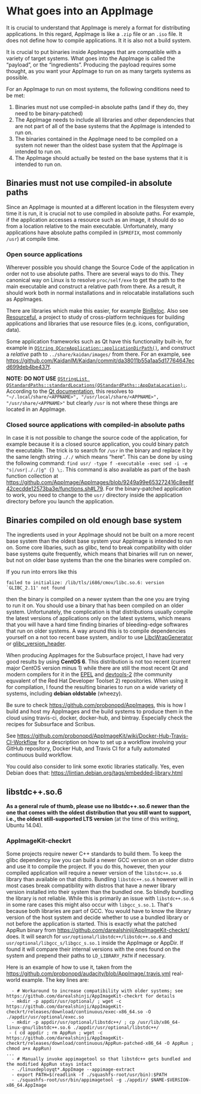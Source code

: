 # What goes into an AppImage

It is crucial to understand that AppImage is merely a format for distributing applications. In this regard, AppImage 
is like a `.zip` file or an `.iso` file. It does not define how to compile applications. 
It it is also not a build system.

It is crucial to put binaries inside AppImages that are compatible with a variety of target systems. 
What goes into the AppImage is called the “payload”, or the “ingredients”.
Producing the payload requires some thought, as you want your AppImage to run on as many targets systems as possible.

For an AppImage to run on most systems, the following conditions need to be met:
 1. Binaries must not use compiled-in absolute paths (and if they do, they need to be binary-patched)
 1. The AppImage needs to include all libraries and other dependencies that are not part of all of the base systems that the AppImage is intended to run on.
 1. The binaries contained in the AppImage need to be compiled on a system not newer than the oldest base system that the AppImage is intended to run on.
 1. The AppImage should actually be tested on the base systems that it is intended to run on.


## Binaries must not use compiled-in absolute paths

Since an AppImage is mounted at a different location in the filesystem every time it is run, it is crucial not to use compiled in absolute paths. For example, if the application accesses a resource such as an image, it should do so from a location relative to the main executable. Unfortunately, many applications have absolute paths compiled in (`$PREFIX`, most commonly `/usr`) at compile time.

### Open source applications

Wherever possible you should change the Source Code of the application in order not to use absolute paths. There are several ways to do this. They canonical way on Linux is to resolve `proc/self/exe` to get the path to the main executable and construct a relative path from there. As a result, it should work both in normal installations and in relocatable installations such as AppImages.

There are libraries which make this easier, for example [BinReloc](https://github.com/limbahq/binreloc). Also see [Resourceful](https://github.com/drbenmorgan/Resourceful), a project to study of cross-platform techniques for building applications and libraries that use resource files (e.g. icons, configuration, data).

Some application frameworks such as Qt have this functionality built-in, for example in [`QString QCoreApplication::applicationDirPath()`](http://doc.qt.io/qt-5/qcoreapplication.html#applicationDirPath), and construct a _relative_ path to `../share/kaidan/images/` from there. For an example, see https://github.com/KaidanIM/Kaidan/commit/da38011b55a1aa5d17764647ecd699deb4be437f.

__NOTE:__ __DO NOT USE__ [`QStringList QStandardPaths::standardLocations(QStandardPaths::AppDataLocation);`](http://doc.qt.io/qt-5/qstandardpaths.html). According to the [Qt documentation](http://doc.qt.io/qt-5/qstandardpaths.html), this resolves to `"~/.local/share/<APPNAME>", "/usr/local/share/<APPNAME>", "/usr/share/<APPNAME>"` but clearly `/usr` is not where these things are located in an AppImage.

### Closed source applications with compiled-in absolute paths

In case it is not possible to change the source code of the application, for example because it is a closed source application, you could binary patch the executable.  The trick is to search for `/usr`  in the binary and replace it by the same length string `././`  which means “here”.  This can be done by using the following command: `find usr/ -type f -executable -exec sed -i -e "s|/usr|././|g" {} \;`. This command is also available as part of the bash function collection at https://github.com/AppImage/AppImages/blob/9249a99e653272416c8ee8f42cecdde12573ba3e/functions.sh#L79. For the binary-patched application to work, you need to change to the `usr/` directory inside the application directory before you launch the application.

## Binaries compiled on old enough base system

The ingredients used in your AppImage should not be built on a more recent base system than the oldest base system your AppImage is intended to run on. Some core libaries, such as glibc, tend to break compatibility with older base systems quite frequently, which means that binaries will run on newer, but not on older base systems than the one the binaries were compiled on.

If you run into errors like this

```
failed to initialize: /lib/tls/i686/cmov/libc.so.6: version `GLIBC_2.11' not found
```

then the binary is compiled on a newer system than the one you are trying to run it on. You should use a binary that has been compiled on an older system. Unfortunately, the complication is that distributions usually compile the latest versions of applications only on the latest systems, which means that you will have a hard time finding binaries of bleeding-edge softwares that run on older systems. A way around this is to compile dependencies yourself on a not too recent base system, and/or to use [LibcWrapGenerator](https://github.com/probonopd/AppImageKit/tree/master/LibcWrapGenerator) or [glibc_version_header](https://github.com/wheybags/glibc_version_header).

When producing AppImages for the Subsurface project, I have had very good results by using __CentOS 6__. This distribution is not too recent (current major CentOS version minus 1) while there are still the most recent Qt and modern compilers for it in the [EPEL](https://fedoraproject.org/wiki/EPEL) and [devtools-2](http://people.centos.org/tru/devtools-2/) (the community equvalent of the Red Hat Developer Toolset 2) repositories. When using it for compilation, I found the resulting binaries to run on a wide variety of systems, including __debian oldstable__ (wheezy).

Be sure to check https://github.com/probonopd/AppImages, this is how I build and host my AppImages and the build systems to produce them in the cloud using travis-ci, docker, docker-hub, and bintray. Especially check the recipes for Subsurface and Scribus.

See https://github.com/probonopd/AppImageKit/wiki/Docker-Hub-Travis-CI-Workflow for a description on how to set up a workflow involving your GitHub repository, Docker Hub, and Travis CI for a fully automated continuous build workflow.

You could also consider to link some exotic libraries statically.
Yes, even Debian does that:
https://lintian.debian.org/tags/embedded-library.html

## libstdc++.so.6

__As a general rule of thumb, please use no libstdc++.so.6 newer than the one that comes with the oldest distribution that you still want to support, i.e., the oldest still-supported LTS version__ (at the time of this writing, Ubuntu 14.04).

### AppImageKit-checkrt

Some projects require newer C++ standards to build them. To keep the glibc dependency low you can
build a newer GCC version on an older distro and use it to compile the project. If you do this, however, then your compiled application will require a newer version of the `libstdc++.so.6` library than available on that distro. Bundling `libstdc++.so.6` however will in most cases break compatibility with distros that have a newer library version installed into their system than the bundled one. So blindly bundling the library is not reliable. While this is primarily an issue with `libstdc++.so.6` in some rare cases this might also occur with `libgcc_s.so.1`. That's because both libraries are part of GCC. You would have to know the library version of the host system and decide whether to use a bundled library or not before the application is started. This is exactly what the patched AppRun binary from https://github.com/darealshinji/AppImageKit-checkrt/ does. It will search for `usr/optional/libstdc++/libstdc++.so.6` and `usr/optional/libgcc_s/libgcc_s.so.1` inside the AppImage or AppDir. If found it will compare their internal versions with the ones found on the system and prepend their paths to `LD_LIBRARY_PATH` if necessary.

Here is an example of how to use it, taken from the https://github.com/probonopd/audacity/blob/AppImage/.travis.yml real-world example. The key lines are:

```
  - # Workaround to increase compatibility with older systems; see https://github.com/darealshinji/AppImageKit-checkrt for details
  - mkdir -p appdir/usr/optional/ ; wget -c https://github.com/darealshinji/AppImageKit-checkrt/releases/download/continuous/exec-x86_64.so -O ./appdir/usr/optional/exec.so
  - mkdir -p appdir/usr/optional/libstdc++/ ; cp /usr/lib/x86_64-linux-gnu/libstdc++.so.6 ./appdir/usr/optional/libstdc++/
 - ( cd appdir ; rm AppRun ; wget -c https://github.com/darealshinji/AppImageKit-checkrt/releases/download/continuous/AppRun-patched-x86_64 -O AppRun ; chmod a+x AppRun)
...
  - # Manually invoke appimagetool so that libstdc++ gets bundled and the modified AppRun stays intact
  - ./linuxdeployqt*.AppImage --appimage-extract
  - export PATH=$(readlink -f ./squashfs-root/usr/bin):$PATH
  - ./squashfs-root/usr/bin/appimagetool -g ./appdir/ $NAME-$VERSION-x86_64.AppImage
```
